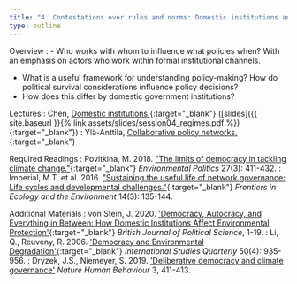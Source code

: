 ```yaml
---
title: "4. Contestations over rules and norms: Domestic institutions and policy actors (25.3)"
type: outline
---
```


Overview
: - Who works with whom to influence what policies when? With an emphasis on actors who work within formal institutional channels.
  - What is a useful framework for understanding policy-making? How do political survival considerations influence policy decisions?
  - How does this differ by domestic government institutions?

Lectures
: Chen, [Domestic institutions.](https://vimeo.com/530190247){:target="_blank"} ([slides]({{ site.baseurl }}{% link assets/slides/session04_regimes.pdf %}){:target="_blank"})
: Ylä-Anttila, [Collaborative policy networks.](https://helsinkifi-my.sharepoint.com/:v:/g/personal/ylaantti_ad_helsinki_fi/EURgPdCcGb1PkY2KX1efdCYBB9tlUdBlLeCUX4mYpK5Yhg?e=qLrify){:target="_blank"}

Required Readings
: Povitkina, M. 2018. ["The limits of democracy in tackling climate change."](https://doi.org/10.1080/09644016.2018.1444723){:target="_blank"} _Environmental Politics_ 27(3): 411-432.
: Imperial, M.T. et al. 2016. ["Sustaining the useful life of network governance: Life cycles and developmental challenges."](https://doi.org/10.1002/fee.1249){:target="_blank"} _Frontiers in Ecology and the Environment_ 14(3): 135-144.

Additional Materials
: von Stein, J. 2020. ['Democracy, Autocracy, and Everything in Between: How Domestic Institutions Affect Environmental Protection'](https://doi.org/10.1017/S000712342000054X){:target="_blank"} _British Journal of Political Science_, 1-19.
: Li, Q., Reuveny, R. 2006. ['Democracy and Environmental Degradation'](https://doi.org/10.1111/j.1468-2478.2006.00432.x){:target="_blank"} _International Studies Quarterly_ 50(4): 935-956.
: Dryzek, J.S., Niemeyer, S. 2019. ['Deliberative democracy and climate governance'](https://doi.org/10.1038/s41562-019-0591-9) _Nature Human Behaviour_ 3, 411-413.